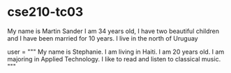 
# cse210-tc03
My name is Martin Sander
I am 34 years old, I have two beautiful children and I have been married for 10 years. I live in the north of Uruguay

user = """ My name is Stephanie. I am living in Haiti. I am 20 years old.
I am majoring in Applied Technology. I like to read and listen to classical
music. """

